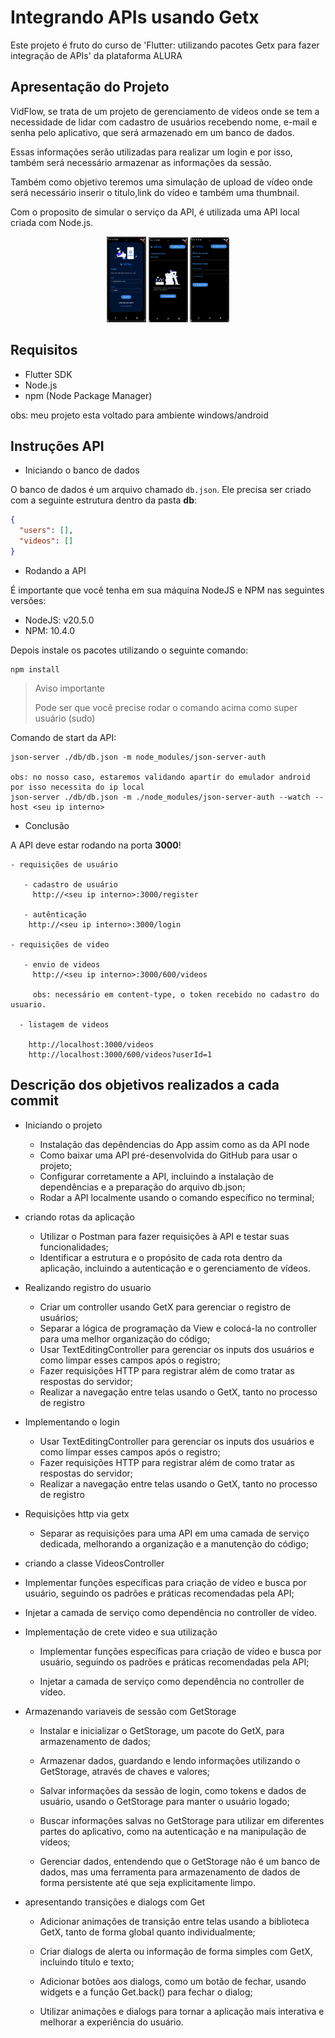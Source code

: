 # Integrando APIs usando Getx

Este projeto é fruto do curso de 'Flutter: utilizando pacotes Getx para fazer integração de APIs' da plataforma ALURA

## Apresentação do Projeto
   
   VidFlow, se trata de um projeto de gerenciamento de vídeos onde se tem a necessidade de lidar com cadastro de usuários recebendo  nome, e-mail e senha pelo aplicativo, que será armazenado em um banco de dados.

   Essas informações serão utilizadas para realizar um login e por isso, também será necessário armazenar as informações da sessão.

   Também como objetivo teremos uma simulação de upload de vídeo onde será necessário inserir o titulo,link do vídeo e também uma thumbnail.

   Com o proposito de simular o serviço da API, é utilizada uma API local criada com Node.js.

   <p align="center">
  <img src="info/autenticacao.png" alt="Imagem 1" width="12.5%">
  <img src="info/segunda.tela.png" alt="Imagem 2" width="12.5%">
  <img src="info/definicoes.video.upload.png" alt="Imagem 3" width="12.5%">
   
</p>


## Requisitos
   - Flutter SDK
   - Node.js
   - npm (Node Package Manager)
   
  obs: meu projeto esta voltado para ambiente windows/android

## Instruções API

- Iniciando o banco de dados

O banco de dados é um arquivo chamado `db.json`. Ele precisa ser criado com a seguinte estrutura dentro da pasta **db**:

```json
{
  "users": [],
  "videos": []
}
```

- Rodando a API

É importante que você tenha em sua máquina NodeJS e NPM nas seguintes versões:

   - NodeJS: v20.5.0
   - NPM: 10.4.0

Depois instale os pacotes utilizando o seguinte comando:

```shell
npm install
```

> Aviso importante
>
> Pode ser que você precise rodar o comando acima como super usuário (sudo)

 Comando de start da API:

```shell
json-server ./db/db.json -m node_modules/json-server-auth

obs: no nosso caso, estaremos validando apartir do emulador android por isso necessita do ip local
json-server ./db/db.json -m ./node_modules/json-server-auth --watch --host <seu ip interno>

```

 - Conclusão

 A API deve estar rodando na porta **3000**!

    - requisições de usuário
       
       - cadastro de usuário
         http://<seu ip interno>:3000/register
       
       - autênticação
        http://<seu ip interno>:3000/login

    - requisições de video
       
       - envio de videos
         http://<seu ip interno>:3000/600/videos
        
         obs: necessário em content-type, o token recebido no cadastro do usuario.

      - listagem de videos
        
        http://localhost:3000/videos
        http://localhost:3000/600/videos?userId=1
       

## Descrição dos objetivos realizados a cada commit

 - Iniciando o projeto

   - Instalação das depêndencias do App assim como as da API node 
   - Como baixar uma API pré-desenvolvida do GitHub para usar o projeto;
   - Configurar corretamente a API, incluindo a instalação de dependências e a preparação do arquivo db.json;
   - Rodar a API localmente usando o comando específico no terminal;

- criando rotas da aplicação
   
   - Utilizar o Postman para fazer requisições à API e testar suas funcionalidades;
   - Identificar a estrutura e o propósito de cada rota dentro da aplicação, incluindo a autenticação e o gerenciamento de vídeos.

- Realizando registro do usuario

  - Criar um controller usando GetX para gerenciar o registro de usuários;
  - Separar a lógica de programação da View e colocá-la no controller para uma melhor organização do código;
  - Usar TextEditingController para gerenciar os inputs dos usuários e como limpar esses campos após o registro;
  - Fazer requisições HTTP para registrar além de como tratar as respostas do servidor;
  - Realizar a navegação entre telas usando o GetX, tanto no processo de registro 


- Implementando o login  

  - Usar TextEditingController para gerenciar os inputs dos usuários e como limpar esses campos após o registro;
  - Fazer requisições HTTP para registrar além de como tratar as respostas do servidor;
  - Realizar a navegação entre telas usando o GetX, tanto no processo de registro 

- Requisições http via getx  

  - Separar as requisições para uma API em uma camada de serviço dedicada, melhorando a organização e a manutenção do código;
 
- criando a classe VideosController

 - Implementar funções específicas para criação de vídeo e busca por usuário, seguindo os padrões e práticas recomendadas pela API;

 - Injetar a camada de serviço como dependência no controller de vídeo.

- Implementação de crete video e sua utilização

  - Implementar funções específicas para criação de vídeo e busca por usuário, seguindo os padrões e práticas recomendadas pela API;

  - Injetar a camada de serviço como dependência no controller de vídeo.

- Armazenando variaveis de sessão com GetStorage  

  - Instalar e inicializar o GetStorage, um pacote do GetX, para armazenamento de dados;

  - Armazenar dados, guardando e lendo informações utilizando o GetStorage, através de chaves e valores;
  
  - Salvar informações da sessão de login, como tokens e dados de usuário, usando o GetStorage para manter o usuário logado;
  
  - Buscar informações salvas no GetStorage para utilizar em diferentes partes do aplicativo, como na autenticação e na manipulação de vídeos;
  
  - Gerenciar dados, entendendo que o GetStorage não é um banco de dados, mas uma ferramenta para armazenamento de dados de forma persistente até que seja explicitamente limpo.

- apresentando transições e dialogs com Get

  - Adicionar animações de transição entre telas usando a biblioteca GetX, tanto de forma global quanto individualmente;
  
  - Criar dialogs de alerta ou informação de forma simples com GetX, incluindo título e texto;
  
  - Adicionar botões aos dialogs, como um botão de fechar, usando widgets e a função Get.back() para fechar o dialog;

  - Utilizar animações e dialogs para tornar a aplicação mais interativa e melhorar a experiência do usuário.  
